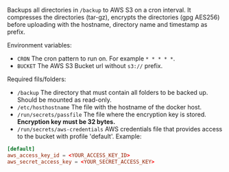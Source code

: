 Backups all directories in `/backup` to AWS S3 on a cron interval. It compresses the directories (tar-gz), encrypts the directories (gpg AES256) before uploading with the hostname, directory name and timestamp as prefix.

Environment variables:
* `CRON` The cron pattern to run on. For example `* * * * *`.
* `BUCKET` The AWS S3 Bucket url without `s3://` prefix.

Required fils/folders:
* `/backup` The directory that must contain all folders to be backed up. Should be mounted as read-only.
* `/etc/hosthostname` The file with the hostname of the docker host.
* `/run/secrets/passfile` The file where the encryption key is stored. **Encryption key must be 32 bytes.**
* `/run/secrets/aws-credentials` AWS credentials file that provides access to the bucket with profile 'default'. Example:

```toml
[default]
aws_access_key_id = <YOUR_ACCESS_KEY_ID>
aws_secret_access_key = <YOUR_SECRET_ACCESS_KEY>
```
